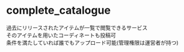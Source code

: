 # complete_catalogue

過去にリリースされたアイテムが一覧で閲覧できるサービス
<br>
そのアイテムを用いたコーディネートも投稿可
<br>
条件を満たしていれば誰でもアップロード可能(管理権限は運営者が持つ)
<br>